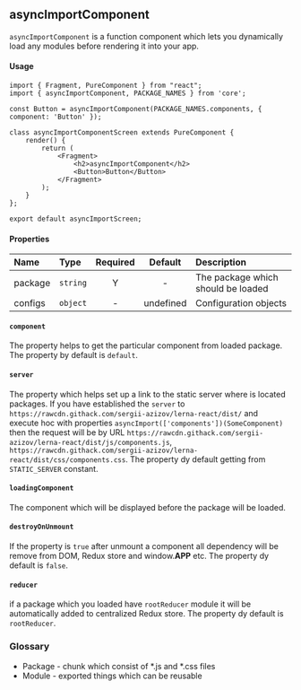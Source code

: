 ## asyncImportComponent
`asyncImportComponent` is a function component which lets you dynamically load any modules before rendering it into your app.

#### Usage
```JSX
import { Fragment, PureComponent } from "react";
import { asyncImportComponent, PACKAGE_NAMES } from 'core';

const Button = asyncImportComponent(PACKAGE_NAMES.components, { component: 'Button' });

class asyncImportComponentScreen extends PureComponent {
    render() {
        return (
            <Fragment>
                <h2>asyncImportComponent</h2>
                <Button>Button</Button>
            </Fragment>
        );
    }
};

export default asyncImportScreen;
```


#### Properties
Name        | Type               | Required | Default     | Description       
:---------- | :----------------- | :------: | :---------: | :----------------------------
package     | `string`           | Y        | -           | The package which should be loaded
configs     | `object`           | -        | undefined   | Configuration objects


#### `component`
The property helps to get the particular component from loaded package. The property by default is `default`.

#### `server`
The property which helps set up a link to the static server where is located packages. If you have established the `server` to `https://rawcdn.githack.com/sergii-azizov/lerna-react/dist/` and  
execute hoc with properties `asyncImport(['components'])(SomeComponent)` then the request will be by URL `https://rawcdn.githack.com/sergii-azizov/lerna-react/dist/js/components.js`,
`https://rawcdn.githack.com/sergii-azizov/lerna-react/dist/css/components.css`. The property dy default getting from `STATIC_SERVER` constant.

#### `loadingComponent`
The component which will be displayed before the package will be loaded. 

#### `destroyOnUnmount`
If the property is `true` after unmount a component all dependency will be remove from DOM, Redux store and window.__APP__ etc. The property dy default is `false`.

#### `reducer`
if a package which you loaded have `rootReducer` module it will be automatically added to centralized Redux store. The property dy default is `rootReducer`.   


### Glossary
- Package - chunk which consist of *.js and *.css files
- Module - exported things which can be reusable
